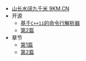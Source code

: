 * [山长水阔九千米 9KM.CN](/)
* 开源
    * [基于`C++11`的命令行解析器](./docs/clips/readme.md)
    * [第2篇](./docs/clips/readme-zh.md)
* 章节
    * [第1篇](./docs/clips/readme.md)
    * [第2篇](./docs/clips/readme-zh.md)
